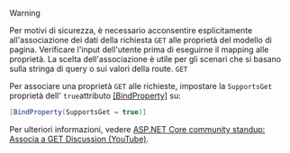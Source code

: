 > [!WARNING]
> Per motivi di sicurezza, è necessario acconsentire esplicitamente all'associazione dei dati della richiesta `GET` alle proprietà del modello di pagina. Verificare l'input dell'utente prima di eseguirne il mapping alle proprietà. La scelta dell'associazione è utile per gli scenari che si basano sulla stringa di query o sui valori della route. `GET`
>
> Per associare una proprietà `GET` alle richieste, impostare la `SupportsGet` proprietà dell' `true`attributo [[BindProperty]](xref:Microsoft.AspNetCore.Mvc.BindPropertyAttribute) su:
>
> ```csharp
> [BindProperty(SupportsGet = true)]
> ```
>
> Per ulteriori informazioni, vedere [ASP.NET Core community standup: Associa a GET Discussion (YouTube)](https://www.youtube.com/watch?v=p7iHB9V-KVU&feature=youtu.be&t=54m27s).
